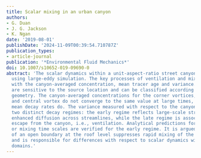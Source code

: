 ```yaml
---
title: Scalar mixing in an urban canyon
authors:
- G. Duan
- J. G. Jackson
- K. Ngan
date: '2019-08-01'
publishDate: '2024-11-09T00:39:54.710787Z'
publication_types:
- article-journal
publication: '*Environmental Fluid Mechanics*'
doi: 10.1007/s10652-019-09690-0
abstract: 'The scalar dynamics within a unit-aspect-ratio street canyon are studied
  using large-eddy simulation. The key processes of ventilation and mixing are analysed
  with the canyon-averaged concentration, mean tracer age and variance. The results
  are sensitive to the source location and can be classified according to the streamline
  geometry. The canyon-averaged concentrations for the corner vortices, vortex sea
  and central vortex do not converge to the same value at large times, though the
  mean decay rates do. The variance measured with respect to the canyon average shows
  two distinct decay regimes: the early regime reflects large-scale straining and
  enhanced diffusion across streamlines, while the late regime is associated with
  escape from the canyon, i.e., ventilation. Analytical predictions for the variance-decay
  or mixing time scales are verified for the early regime. It is argued that the presence
  of an open boundary at the roof level suppresses rapid mixing of the scalar field
  and is responsible for differences with respect to scalar dynamics within closed
  domains.'
---
```

